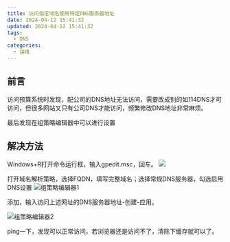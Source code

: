 ```yaml
---
title: 访问指定域名使用特定DNS服务器地址
date: 2024-04-12 15:41:32
updated: 2024-04-12 15:41:32
tags:
  - DNS
categories:
  - 运维
---
```

## 前言

访问预算系统时发现，配公司的DNS地址无法访问，需要改成别的如114DNS才可访问，但很多网站又只有公司DNS才能访问，频繁修改DNS地址非常麻烦。

最后发现在组策略编辑器中可以进行设置

## 解决方法
Windows+R打开命令运行框，输入gpedit.msc，回车。
![](https://cdn.jsdelivr.net/gh/nzhymo/img-valaxy/24/04/12-15-36-21.webp)


打开域名解析策略，选择FQDN，填写完整域名；选择常规DNS服务器，勾选启用DNS设置
![组策略编辑器1](https://cdn.jsdelivr.net/gh/nzhymo/img-valaxy/24/04/12-15-56-07.webp)

添加，输入访问上述网址的DNS服务器地址-创建-应用。

![组策略编辑器2](https://cdn.jsdelivr.net/gh/nzhymo/img-valaxy/24/04/12-16-29-06.webp)

ping一下，发现可以正常访问。若浏览器还是访问不了，清除下缓存就可以了。